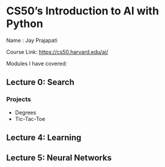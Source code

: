 # CS50’s Introduction to AI with Python

Name : Jay Prajapati

Course Link: https://cs50.harvard.edu/ai/

Modules I have covered:

## Lecture 0: Search

### Projects
- Degrees
- Tic-Tac-Toe

## Lecture 4: Learning

## Lecture 5: Neural Networks

